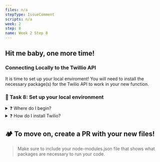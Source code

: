 ```yaml
---
files: n/a
stepType: IssueComment
scripts: n/a
week: 2
step: 8
name: Week 2 Step 8
---
```


## Hit me baby, one more time!
### Connecting Locally to the Twillio API
It is time to set up your local enviroment! You will need to install the necessary package(s) for the Twilio API to work in your new function. 

### 📝 Task 8: Set up your local environment
<details>
<summary>❓ Where do I begin?</summary>
</br>

Create a new directory on your computer, make an HTTP function with a node runtime and copy and paste the Face API code from the previous issue.
</br>
</details>

<details>
<summary>❓ How do I install Twilio?</summary>
</br>

In your project directory, initialize npm, then use the command `npm install twilio` to add the twilio API to your local environment.
</br>
</details>

## 🏕️ To move on, create a PR with your new files!
> Make sure to include your node-modules.json file that shows what packages are necessary to run your code.